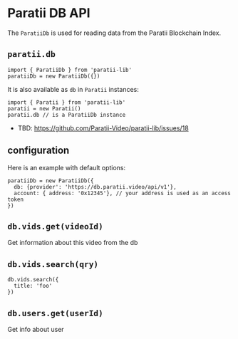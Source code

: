 # Paratii DB API

The `ParatiiDb` is used for reading data from the Paratii Blockchain Index.


## `paratii.db`

    import { ParatiiDb } from 'paratii-lib'
    paratiiDb = new ParatiiDb({})


It is also available as `db` in `Paratii` instances:

    import { Paratii } from 'paratii-lib'
    paratii = new Paratii()
    paratii.db // is a ParatiiDb instance

- TBD: https://github.com/Paratii-Video/paratii-lib/issues/18

## configuration

Here is an example with default options:

    paratiiDb = new ParatiiDb({
      db: {provider': 'https://db.paratii.video/api/v1'},
      account: { address: '0x12345'}, // your address is used as an access token
    })

## `db.vids.get(videoId)`

Get information about this video from the db
## `db.vids.search(qry)`

    db.vids.search({
      title: 'foo'
    })

## `db.users.get(userId)`

Get info about user
